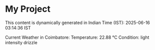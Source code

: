 # My Project

This content is dynamically generated in Indian Time (IST): 2025-06-16 03:14:36 IST


Current Weather in Coimbatore:
Temperature: 22.88 °C
Condition: light intensity drizzle
